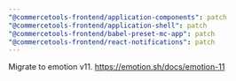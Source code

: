```yaml
---
"@commercetools-frontend/application-components": patch
"@commercetools-frontend/application-shell": patch
"@commercetools-frontend/babel-preset-mc-app": patch
"@commercetools-frontend/react-notifications": patch
---
```


Migrate to emotion v11. https://emotion.sh/docs/emotion-11
